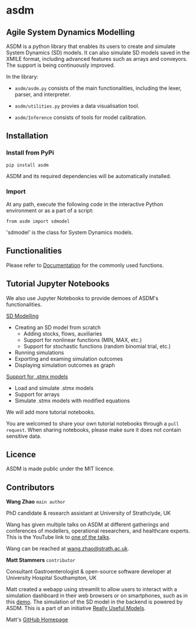 # asdm

## **Agile System Dynamics Modelling**

ASDM is a python library that enables its users to create and simulate System Dynamics (SD) models. It can also simulate SD models saved in the XMILE format, including advanced features such as arrays and conveyors. The support is being continuously improved.

In the library:

- `asdm/asdm.py` consists of the main functionalities, including the lexer, parser, and interpreter.

- `asdm/utilities.py` provies a data visualisation tool.

- `asdm/Inference` consists of tools for model calibration.

## Installation
### Install from PyPi

```
pip install asdm
```
ASDM and its required dependencies will be automatically installed.

### Import

At any path, execute the following code in the interactive Python environment or as a part of a script:

```
from asdm import sdmodel
```

'sdmodel' is the class for System Dynamics models.

## Functionalities

Please refer to [Documentation](Documentation.md) for the commonly used functions.


## Tutorial Jupyter Notebooks

We also use Jupyter Notebooks to provide demoes of ASDM's functionalities.


[SD Modelling](demo/Demo_SD_modelling.ipynb)

- Creating an SD model from scratch
  - Adding stocks, flows, auxiliaries
  - Support for nonlinear functions (MIN, MAX, etc.)
  - Support for stochastic functions (random binomial trial, etc.)
- Running simulations
- Exporting and examing simulation outcomes
- Displaying simulation outcomes as graph

[Support for .stmx models](demo/Demo_stmx_support.ipynb)

- Load and simulate .stmx models
- Support for arrays
- Simulate .stmx models with modified equations

We will add more tutorial notebooks. 

You are welcomed to share your own tutorial notebooks through a `pull request`. When sharing notebooks, please make sure it does not contain sensitive data.

## Licence

ASDM is made public under the MIT licence.

## Contributors
**Wang Zhao** `main author`

PhD candidate & research assistant at University of Strathclyde, UK

Wang has given multiple talks on ASDM at different gatherings and conferences of modellers, operational researchers, and healthcare experts. This is the YouTube link to [one of the talks](https://www.youtube.com/watch?v=I_0YpIKc3yI&t=2321s).

Wang can be reached at <wang.zhao@strath.ac.uk>.

**Matt Stammers** `contributor`

Consultant Gastroenterologist & open-source software developer at University Hospital Southampton, UK

Matt created a webapp using streamlit to allow users to interact with a simulation dashboard in their web browsers or on smartphones, such as in this [demo](https://github.com/ReallyUsefulModels/Donanumab_Model). The simulation of the SD model in the backend is powered by ASDM. This is a part of an initiative [Really Useful Models](https://opendatasaveslives.org/news/2022-01-05-really-useful-models).

Matt's [GitHub Homepage](https://github.com/MattStammers)